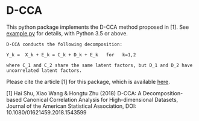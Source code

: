 # D-CCA
This python package implements the D-CCA method proposed in [1]. See [example.py](https://github.com/shu-hai/D-CCA/blob/master/example.py) for details, with Python 3.5 or above.

```
D-CCA conducts the following decomposition:

Y_k =  X_k + E_k = C_k + D_k + E_k   for   k=1,2

where C_1 and C_2 share the same latent factors, but D_1 and D_2 have uncorrelated latent factors.
```

Please cite the article [1] for this package, which is available [here](https://www.researchgate.net/publication/329691934_D-CCA_A_Decomposition-based_Canonical_Correlation_Analysis_for_High-Dimensional_Datasets).

[1] Hai Shu, Xiao Wang & Hongtu Zhu (2018) D-CCA: A Decomposition-based Canonical Correlation Analysis for High-dimensional Datasets, Journal of the American Statistical Association, DOI: 10.1080/01621459.2018.1543599 

